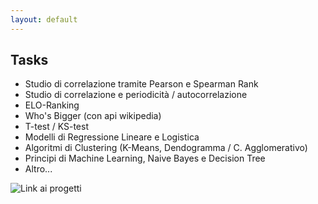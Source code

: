 ```yaml
---
layout: default
---
```


## Tasks

- Studio di correlazione tramite Pearson e Spearman Rank
- Studio di correlazione e periodicità / autocorrelazione
- ELO-Ranking
- Who's Bigger (con api wikipedia)
- T-test / KS-test
- Modelli di Regressione Lineare e Logistica
- Algoritmi di Clustering (K-Means, Dendogramma / C. Agglomerativo)
- Principi di Machine Learning, Naive Bayes e Decision Tree
- Altro...

![Link ai progetti](https://github.com/T0NI0N/portfolio/blob/main/Big%20Data.ipynb)
